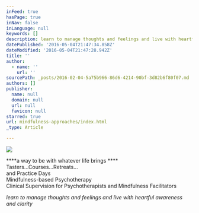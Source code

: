 ```yaml
---
inFeed: true
hasPage: true
inNav: false
inLanguage: null
keywords: []
description: learn to manage thoughts and feelings and live with heartful awareness and clarity
datePublished: '2016-05-04T21:47:34.858Z'
dateModified: '2016-05-04T21:47:28.942Z'
title: ''
author:
  - name: ''
    url: ''
sourcePath: _posts/2016-02-04-5a75b966-86d6-4214-90bf-3d82b6f80f07.md
authors: []
publisher:
  name: null
  domain: null
  url: null
  favicon: null
starred: true
url: mindfulness-approaches/index.html
_type: Article

---
```

![](https://the-grid-user-content.s3-us-west-2.amazonaws.com/5447b173-302f-4ad8-92a8-d30c09683a73.jpg)

****a way to be with whatever life brings ****  
Tasters...Courses...Retreats...  
and Practice Days  
Mindfulness-based Psychotherapy   
Clinical Supervision for Psychotherapists and Mindfulness Facilitators

_learn to manage thoughts and feelings and live with heartful awareness and clarity_